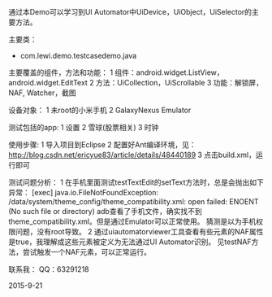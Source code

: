 通过本Demo可以学习到UI Automator中UiDevice，UiObject，UiSelector的主要方法。

主要类：
- com.lewi.demo.testcasedemo.java

主要覆盖的组件，方法和功能：
1 组件：android.widget.ListView，android.widget.EditText
2 方法：UiCollection，UiScrollable
3 功能：解锁屏，NAF, Watcher，截图

设备对象：
1 未root的小米手机
2 GalaxyNexus Emulator 

测试包括的app:
1 设置
2 雪球(股票相关)
3 时钟

使用步骤:
1 导入项目到Eclipse
2 配置好Ant编译环境，见：http://blog.csdn.net/ericyue83/article/details/48440189
3 点击build.xml，运行即可

测试问题分析：
1 在手机里面测试testTextEdit的setText方法时，总是会抛出如下异常：
[exec] java.io.FileNotFoundException: /data/system/theme_config/theme_compatibility.xml: open failed: ENOENT (No such file or directory)
adb查看了手机文件，确实找不到theme_compatibility.xml。但是通过Emulator可以正常使用。
猜测是以为手机权限问题，没有root导致。
2 通过uiautomatorviewer工具查看有些元素的NAF属性是true，我理解成这些元素被定义为无法通过UI Automator识别。
见testNAF方法，尝试触发一个NAF元素，可以正常运行。

联系我：
QQ：63291218

2015-9-21
